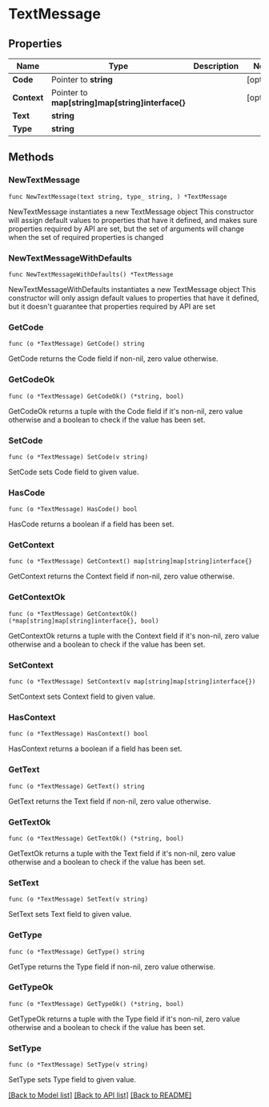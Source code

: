 # TextMessage

## Properties

Name | Type | Description | Notes
------------ | ------------- | ------------- | -------------
**Code** | Pointer to **string** |  | [optional] 
**Context** | Pointer to **map[string]map[string]interface{}** |  | [optional] 
**Text** | **string** |  | 
**Type** | **string** |  | 

## Methods

### NewTextMessage

`func NewTextMessage(text string, type_ string, ) *TextMessage`

NewTextMessage instantiates a new TextMessage object
This constructor will assign default values to properties that have it defined,
and makes sure properties required by API are set, but the set of arguments
will change when the set of required properties is changed

### NewTextMessageWithDefaults

`func NewTextMessageWithDefaults() *TextMessage`

NewTextMessageWithDefaults instantiates a new TextMessage object
This constructor will only assign default values to properties that have it defined,
but it doesn't guarantee that properties required by API are set

### GetCode

`func (o *TextMessage) GetCode() string`

GetCode returns the Code field if non-nil, zero value otherwise.

### GetCodeOk

`func (o *TextMessage) GetCodeOk() (*string, bool)`

GetCodeOk returns a tuple with the Code field if it's non-nil, zero value otherwise
and a boolean to check if the value has been set.

### SetCode

`func (o *TextMessage) SetCode(v string)`

SetCode sets Code field to given value.

### HasCode

`func (o *TextMessage) HasCode() bool`

HasCode returns a boolean if a field has been set.

### GetContext

`func (o *TextMessage) GetContext() map[string]map[string]interface{}`

GetContext returns the Context field if non-nil, zero value otherwise.

### GetContextOk

`func (o *TextMessage) GetContextOk() (*map[string]map[string]interface{}, bool)`

GetContextOk returns a tuple with the Context field if it's non-nil, zero value otherwise
and a boolean to check if the value has been set.

### SetContext

`func (o *TextMessage) SetContext(v map[string]map[string]interface{})`

SetContext sets Context field to given value.

### HasContext

`func (o *TextMessage) HasContext() bool`

HasContext returns a boolean if a field has been set.

### GetText

`func (o *TextMessage) GetText() string`

GetText returns the Text field if non-nil, zero value otherwise.

### GetTextOk

`func (o *TextMessage) GetTextOk() (*string, bool)`

GetTextOk returns a tuple with the Text field if it's non-nil, zero value otherwise
and a boolean to check if the value has been set.

### SetText

`func (o *TextMessage) SetText(v string)`

SetText sets Text field to given value.


### GetType

`func (o *TextMessage) GetType() string`

GetType returns the Type field if non-nil, zero value otherwise.

### GetTypeOk

`func (o *TextMessage) GetTypeOk() (*string, bool)`

GetTypeOk returns a tuple with the Type field if it's non-nil, zero value otherwise
and a boolean to check if the value has been set.

### SetType

`func (o *TextMessage) SetType(v string)`

SetType sets Type field to given value.



[[Back to Model list]](../README.md#documentation-for-models) [[Back to API list]](../README.md#documentation-for-api-endpoints) [[Back to README]](../README.md)


